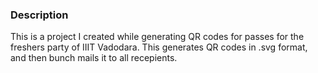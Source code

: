 ### Description

This is a project I created while generating QR codes for passes for the freshers party of IIIT Vadodara. 
This generates QR codes in .svg format, and then bunch mails it to all recepients. 
